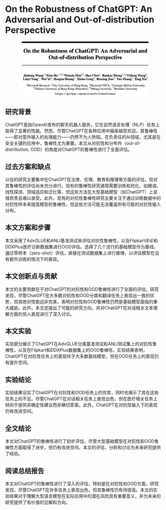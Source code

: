 # On the Robustness of ChatGPT: An Adversarial and Out-of-distribution Perspective

<figure><img src="../.gitbook/assets/image (161).png" alt=""><figcaption></figcaption></figure>

## 研究背景

ChatGPT是由OpenAI发布的聊天机器人服务，它在自然语言处理（NLP）任务上取得了显著的性能。然而，尽管ChatGPT在各种应用中越来越受欢迎，其鲁棒性——即对意外输入的处理能力——仍然不为人所知。在负责任的AI领域，尤其是在安全关键的应用中，鲁棒性尤为重要。本文从对抗性和分布外（out-of-distribution, OOD）的角度对ChatGPT的鲁棒性进行了全面评估。

## 过去方案和缺点

以往的研究主要集中在ChatGPT在法律、伦理、教育和推理等方面的评估，但对其鲁棒性的评估尚未充分进行。现有的鲁棒性研究通常需要训练和优化，如微调、线性探测、领域适应和泛化等，但这些方法在大型基础模型（如ChatGPT）上变得昂贵且难以承受。此外，现有的对抗性鲁棒性研究主要关注于通过训练数据中的对抗性样本来提高模型的鲁棒性，但这些方法可能无法覆盖所有可能的对抗性输入分布。

## 本文方案和步骤

本文采用了AdvGLUE和ANLI基准测试来评估对抗性鲁棒性，以及Flipkart评论和DDXPlus医疗诊断数据集进行OOD评估。选择了几个流行的基础模型作为基线。通过零样本（zero-shot）评估，直接在测试数据集上进行推理，以评估模型在没有额外训练的情况下的表现。

## 本文创新点与贡献

本文的主要贡献在于对ChatGPT的对抗性和OOD鲁棒性进行了全面的评估。研究发现，尽管ChatGPT在大多数对抗性和OOD分类和翻译任务上表现出一致的优势，但其绝对性能远非完美，表明对抗性和OOD鲁棒性仍然是基础模型面临的重大威胁。此外，本文还提出了可能的研究方向，并对ChatGPT在对话相关文本理解方面的惊人表现进行了深入讨论。

## 本文实验

实验部分展示了ChatGPT在AdvGLUE分类基准测试和ANLI测试集上的对抗性鲁棒性，以及在Flipkart和DDXPlus数据集上的OOD鲁棒性。实验结果表明，ChatGPT在对抗性任务上的表现优于大多数基线模型，但在OOD任务上的表现仍有提升空间。

## 实验结论

实验结果证实了ChatGPT在对抗性和OOD任务上的优势，同时也揭示了其在这些任务上的不足。尽管ChatGPT在对话相关任务上表现出色，但在医疗相关任务上倾向于提供非确定性建议而非确切答案。此外，ChatGPT在对抗性输入下的表现仍有改进空间。

## 全文结论

本文对ChatGPT的鲁棒性进行了初步评估，尽管大型基础模型在对抗性和OOD鲁棒性方面取得了进步，但仍有改进空间。本文的评估、分析和讨论为未来研究提供了经验。

## 阅读总结报告

本文对ChatGPT的鲁棒性进行了深入的评估，特别是在对抗性和OOD方面。研究发现，尽管ChatGPT在许多任务上表现出色，但其鲁棒性仍有待提高。本文的实验结果对于理解大型语言模型在实际应用中的潜在风险具有重要意义，并为未来的研究提供了有价值的见解和方向。
